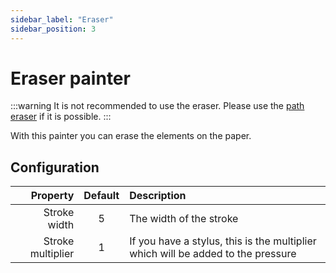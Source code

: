 ```yaml
---
sidebar_label: "Eraser"
sidebar_position: 3
---
```

# Eraser painter

:::warning
It is not recommended to use the eraser. Please use the [path eraser](path_eraser) if it is possible.
:::

With this painter you can erase the elements on the paper.

## Configuration

|          Property | Default | Description                                                                      |
| ----------------: | :-----: | :------------------------------------------------------------------------------- |
|      Stroke width |    5    | The width of the stroke                                                          |
| Stroke multiplier |    1    | If you have a stylus, this is the multiplier which will be added to the pressure |
